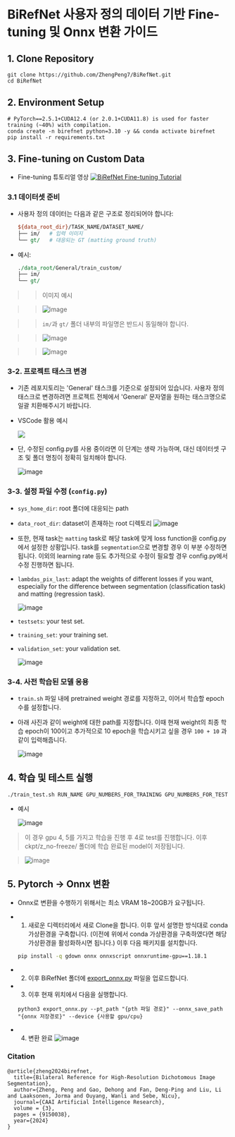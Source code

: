# BiRefNet 사용자 정의 데이터 기반 Fine-tuning 및 Onnx 변환 가이드

## 1. Clone Repository

```shell
git clone https://github.com/ZhengPeng7/BiRefNet.git
cd BiRefNet
```

## 2. Environment Setup

```shell
# PyTorch==2.5.1+CUDA12.4 (or 2.0.1+CUDA11.8) is used for faster training (~40%) with compilation.
conda create -n birefnet python=3.10 -y && conda activate birefnet
pip install -r requirements.txt
```


## 3. Fine-tuning on Custom Data

- Fine-tuning 튜토리얼 영상
[![BiRefNet Fine-tuning Tutorial](https://img.youtube.com/vi/FwGT_0V9E-k/0.jpg)](https://youtu.be/FwGT_0V9E-k)

### 3.1 데이터셋 준비

- 사용자 정의 데이터는 다음과 같은 구조로 정리되어야 합니다:

  ```perl
  ${data_root_dir}/TASK_NAME/DATASET_NAME/
  ├── im/   # 입력 이미지
  └── gt/   # 대응되는 GT (matting ground truth)
  ```

- 예시:
  ```perl
  ./data_root/General/train_custom/
  ├── im/
  └── gt/
  ```

> > 이미지 예시

> > ![image](https://github.com/user-attachments/assets/f22b4c14-5a33-4c97-aeae-b40542b83e24)

> > `im/`과 `gt/` 폴더 내부의 파일명은 반드시 동일해야 합니다.

> > ![image](https://github.com/user-attachments/assets/2ab9420a-46d3-4a1c-8499-90bf23f44aeb)

> > ![image](https://github.com/user-attachments/assets/bb9e10aa-a0af-4cee-ae99-98b520a29ef5)




### 3-2. 프로젝트 태스크 변경

- 기존 레포지토리는 'General' 태스크를 기준으로 설정되어 있습니다. 사용자 정의 태스크로 변경하려면 프로젝트 전체에서 'General' 문자열을 원하는 태스크명으로 일괄 치환해주시기 바랍니다.

- VSCode 활용 예시

  <img src="https://drive.google.com/thumbnail?id=1J6gzTmrVnQsmtt3hi6ch3ZrH7Op9PKSB&sz=w400" />

- 단, 수정된 config.py를 사용 중이라면 이 단계는 생략 가능하며, 대신 데이터셋 구조 및 폴더 명칭이 정확히 일치해야 합니다.

  ![image](https://github.com/user-attachments/assets/5f5b4801-3b7c-4601-a648-b7a296d5d92b)



### 3-3. 설정 파일 수정 (`config.py`)
  - `sys_home_dir`: root 폴더에 대응되는 path
  - `data_root_dir`: dataset이 존재하는 root 디렉토리
    ![image](https://github.com/user-attachments/assets/ab7ddcbf-9e9f-40ec-b000-92fdbc8de88f)

  -  또한, 현재 task는 `matting` task로 해당 task에 맞게 loss function을 config.py에서 설정한 상황입니다. task를 `segmentation`으로 변경할 경우 이 부분 수정하면 됩니다. 이외의 learning rate 등도 추가적으로 수정이 필요할 경우 config.py에서 수정 진행하면 됩니다.

  - `lambdas_pix_last`: adapt the weights of different losses if you want, especially for the difference between segmentation (classification task) and matting (regression task).
     
      ![image](https://github.com/user-attachments/assets/3dff2140-411e-47b3-ae1b-d69825fa1672)

   + `testsets`: your test set.
   + `training_set`: your training set.
   + `validation_set`: your validation set.
     
     ![image](https://github.com/user-attachments/assets/4cd0f4e9-6594-4a4b-9be9-7f944958d56b)



### 3-4. 사전 학습된 모델 응용
- `train.sh` 파일 내에 pretrained weight 경로를 지정하고, 이어서 학습할 epoch 수를 설정합니다.
- 아래 사진과 같이 weight에 대한 path를 지정합니다. 이때 현재 weight의 최종 학습 epoch이 100이고 추가적으로 10 epoch을 학습시키고 싶을 경우 `100 + 10` 과 같이 입력해줍니다.

   ![image](https://github.com/user-attachments/assets/57d321e8-2d8f-4e08-8efc-8b10d34e27df)

 
## 4. 학습 및 테스트 실행

```shell
./train_test.sh RUN_NAME GPU_NUMBERS_FOR_TRAINING GPU_NUMBERS_FOR_TEST
```
- 예시
  
  ![image](https://github.com/user-attachments/assets/b18baeb0-2311-4ea1-9e9b-564bf45fe369)
> 이 경우 gpu 4, 5를 가지고 학습을 진행 후 4로 test를 진행합니다. 이후 ckpt/z_no-freeze/ 폴더에 학습 완료된 model이 저장됩니다.

> ![image](https://github.com/user-attachments/assets/fa59b3e5-762d-46e3-8258-05637008f67c)


## 5. Pytorch -> Onnx 변환
- Onnx로 변환을 수행하기 위해서는 최소 VRAM 18~20GB가 요구됩니다.

- 1. 새로운 디렉터리에서 새로 Clone을 합니다. 이후 앞서 설명한 방식대로 conda 가상환경을 구축합니다.
     (이전에 위에서 conda 가상환경을 구축하였다면 해당 가상환경을 활성화하시면 됩니다.)
     이후 다음 패키지를 설치합니다.

  ```bash
  pip install -q gdown onnx onnxscript onnxruntime-gpu==1.18.1
  ```

- 2. 이후 BiRefNet 폴더에 [export_onnx.py](https://drive.google.com/file/d/1FB_kSi9u_4pXGtcQNUAtEeWzFkpGrTU4/view?usp=sharing) 파일을 업로드합니다.

- 3. 이후 현재 위치에서 다음을 실행합니다.
  
  ```shell
  python3 export_onnx.py --pt_path "{pth 파일 경로}" --onnx_save_path "{onnx 저장경로}" --device {사용할 gpu/cpu}
  ```

- 4. 변환 완료
  ![image](https://github.com/user-attachments/assets/aa8ac210-dc93-4f16-bf48-9557231d753c)



### Citation

```
@article{zheng2024birefnet,
  title={Bilateral Reference for High-Resolution Dichotomous Image Segmentation},
  author={Zheng, Peng and Gao, Dehong and Fan, Deng-Ping and Liu, Li and Laaksonen, Jorma and Ouyang, Wanli and Sebe, Nicu},
  journal={CAAI Artificial Intelligence Research},
  volume = {3},
  pages = {9150038},
  year={2024}
}
```
